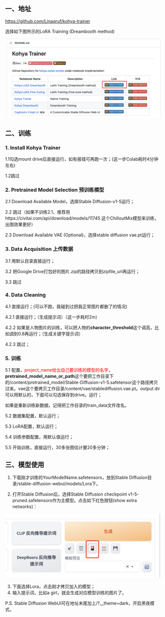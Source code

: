 ## 一、地址

https://github.com/Linaqruf/kohya-trainer

选择如下图所示的LoRA Training (Dreambooth method)

![image-20230714105941045](.asserts/image-20230714105941045.png)



## 二、训练

### 1. Install Kohya Trainer

1.1勾选mount drive后直接运行，如有报错可再跑一次；(这一步Colab耗时4分钟左右)

1.2跳过



### 2. Pretrained Model Selection 预训练模型

2.1 Download Available Model，选择Stable Diffusion-v1-5运行；

2.2 跳过（如果不训练2.1，推荐用https://civitai.com/api/download/models/11745 这个ChilloutMix模型来训练，出图效果更好）

2.3 Download Available VAE (Optional)，选择stable diffusion vae.pt运行；



### 3. Data Acquisition 上传数据

3.1 用默认目录直接运行；

3.2 把Google Drive打包好的图片.zip的路径拷贝到zipfile_url再运行；

3.3 跳过



### 4. Data Cleaning

4.1 直接运行；(可以不跑，我碰到过把我正常图片都删了的情况)

4.2.1 直接运行；（生成提示词）（这一步耗时2m）

4.2.2 如果是人物图片的训练，可以把人物的**character_threshold**这个调高，比如调到0.8再运行；（生成关键字提示词）

4.2.3 跳过；



### 5. 训练

5.1 配置，<font color="red">project_name给出自己要训练的模型的名字</font>，**pretrained_model_name_or_path**这个要把工作目录下的/content/pretrained_model/Stable-Diffusion-v1-5.safetensor这个路径拷贝过来。vae这个要拷贝工作目录/content/vae/stablediffusion.vae.pt。output dir可以用默认的，下面可以勾选保存到drive。运行；

如果是重新训练新数据，记得把工作目录的train_data文件改名。

5.2 数据集配置，默认运行；

5.3 LoRA配置，默认运行；

5.4 训练参数配置，用默认值运行；

5.5 开始训练，直接运行，30多张图估计要20多分钟；



## 三、模型使用

1. 下载刚才训练的YourModelName.safetensors，放到Stable Diffusion目录/stable-diffusion-webui/models/Lora下。

2. 打开Stable Diffusion后，选择Stable Diffusion checkpoint v1-5-pruned.safetensors作为主模型。点击如下红色按钮(show extra networks)：

![image-20230714112555523](.asserts/image-20230714112555523.png)

3. 下面选择Lora，点击刚才拷贝加入的模型；
4. 输入提示词，比如a girl，就会生成对应模型训练的图片了。



P.S. Stable Diffusion WebUI可在地址末尾加上/?__theme=dark，开启黑夜模式。

